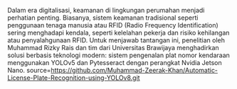 Dalam era digitalisasi, keamanan di lingkungan perumahan menjadi perhatian penting. Biasanya, sistem keamanan tradisional seperti penggunaan tenaga manusia atau RFID (Radio Frequency Identification) sering menghadapi kendala, seperti kelelahan pekerja dan risiko kehilangan atau penyalahgunaan RFID. Untuk menjawab tantangan ini, penelitian oleh Muhammad Rizky Rais dan tim dari Universitas Brawijaya menghadirkan solusi berbasis teknologi modern: sistem pengenalan plat nomor kendaraan menggunakan YOLOv5 dan Pytesseract dengan perangkat Nvidia Jetson Nano.
source=https://github.com/Muhammad-Zeerak-Khan/Automatic-License-Plate-Recognition-using-YOLOv8.git
